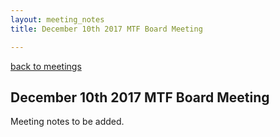 ```yaml
---
layout: meeting_notes
title: December 10th 2017 MTF Board Meeting

---
```

[back to meetings](/about/meetings)

## December 10th 2017 MTF Board Meeting

Meeting notes to be added.